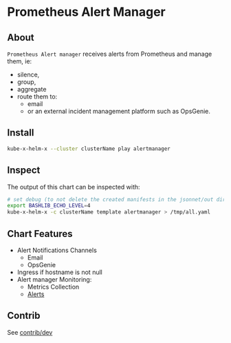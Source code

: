 # Prometheus Alert Manager


## About
`Prometheus Alert manager` receives alerts from Prometheus
and manage them, ie:
* silence, 
* group,
* aggregate
* route them to:
  * email
  * or an external incident management platform such as OpsGenie.

 

## Install

```bash
kube-x-helm-x --cluster clusterName play alertmanager
```

## Inspect

The output of this chart can be inspected with:
```bash
# set debug (to not delete the created manifests in the jsonnet/out directory)
export BASHLIB_ECHO_LEVEL=4
kube-x-helm-x -c clusterName template alertmanager > /tmp/all.yaml
```

## Chart Features

* Alert Notifications Channels
  * Email 
  * OpsGenie
* Ingress if hostname is not null
* Alert manager Monitoring:
  * Metrics Collection 
  * [Alerts](https://runbooks.prometheus-operator.dev/runbooks/alertmanager/)

## Contrib

See [contrib/dev](contrib.md)

